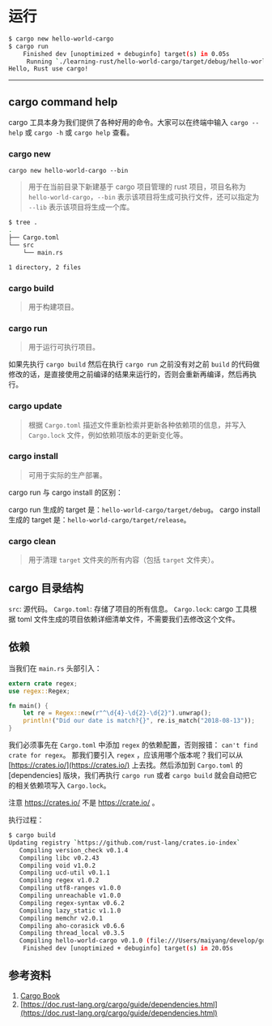 # 运行

```sh
$ cargo new hello-world-cargo
$ cargo run
    Finished dev [unoptimized + debuginfo] target(s) in 0.05s
     Running `./learning-rust/hello-world-cargo/target/debug/hello-world-cargo`
Hello, Rust use cargo!
```
----

## cargo command help

cargo 工具本身为我们提供了各种好用的命令。大家可以在终端中输入 `cargo --help` 或 `cargo -h` 或 `cargo help` 查看。

### cargo new

`cargo new hello-world-cargo --bin`

>用于在当前目录下新建基于 cargo 项目管理的 rust 项目，项目名称为 `hello-world-cargo`，`--bin` 表示该项目将生成可执行文件，还可以指定为 `--lib` 表示该项目将生成一个库。

```sh
$ tree .
.
├── Cargo.toml
└── src
    └── main.rs

1 directory, 2 files
```

### cargo build

>用于构建项目。

### cargo run

>用于运行可执行项目。

如果先执行 `cargo build` 然后在执行 `cargo run` 之前没有对之前 `build` 的代码做修改的话，是直接使用之前编译的结果来运行的，否则会重新再编译，然后再执行。

### cargo update

>根据 `Cargo.toml` 描述文件重新检索并更新各种依赖项的信息，并写入 `Cargo.lock` 文件，例如依赖项版本的更新变化等。

### cargo install

>可用于实际的生产部署。

cargo run 与 cargo install 的区别：

cargo run 生成的 target 是：`hello-world-cargo/target/debug`。
cargo install 生成的 target 是：`hello-world-cargo/target/release`。

### cargo clean

>用于清理 `target` 文件夹的所有内容（包括 `target` 文件夹）。

## cargo 目录结构

`src`: 源代码。
`Cargo.toml`: 存储了项目的所有信息。
`Cargo.lock`: cargo 工具根据 toml 文件生成的项目依赖详细清单文件，不需要我们去修改这个文件。

## 依赖

当我们在 `main.rs` 头部引入：

```rust
extern crate regex;
use regex::Regex;

fn main() {
    let re = Regex::new(r"^\d{4}-\d{2}-\d{2}").unwrap();
    println!("Did our date is match?{}", re.is_match("2018-08-13"));
}
```

我们必须事先在 `Cargo.toml` 中添加 `regex` 的依赖配置，否则报错： `can't find crate for regex`。
那我们要引入 `regex` ，应该用哪个版本呢？我们可以从 [https://crates.io/](https://crates.io/) 上去找。然后添加到 `Cargo.toml` 的 [dependencies] 版块，我们再执行 `cargo run` 或者 `cargo build` 就会自动把它的相关依赖项写入 `Cargo.lock`。

注意 https://crates.io/ 不是 https://crate.io/ 。

执行过程：

```sh
$ cargo build
Updating registry `https://github.com/rust-lang/crates.io-index`
   Compiling version_check v0.1.4
   Compiling libc v0.2.43
   Compiling void v1.0.2
   Compiling ucd-util v0.1.1
   Compiling regex v1.0.2
   Compiling utf8-ranges v1.0.0
   Compiling unreachable v1.0.0
   Compiling regex-syntax v0.6.2
   Compiling lazy_static v1.1.0
   Compiling memchr v2.0.1
   Compiling aho-corasick v0.6.6
   Compiling thread_local v0.3.5
   Compiling hello-world-cargo v0.1.0 (file:///Users/maiyang/develop/goworkspace/src/github.com/developer-learning/learning-rust/hello-world-cargo)
    Finished dev [unoptimized + debuginfo] target(s) in 20.05s
```

## 参考资料

1. [Cargo Book](https://doc.rust-lang.org/cargo/index.html)
2. [https://doc.rust-lang.org/cargo/guide/dependencies.html](https://doc.rust-lang.org/cargo/guide/dependencies.html)